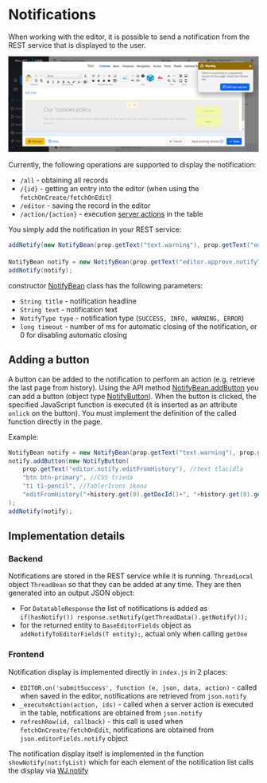 # Notifications

When working with the editor, it is possible to send a notification from the REST service that is displayed to the user.

![](notify.png)

Currently, the following operations are supported to display the notification:
- `/all` - obtaining all records
- `/{id}` - getting an entry into the editor (when using the `fetchOnCreate/fetchOnEdit`)
- `/editor` - saving the record in the editor
- `/action/{action}` - execution [server actions](../datatables/README.md#button-to-perform-a-server-action) in the table

You simply add the notification in your REST service:

```java
addNotify(new NotifyBean(prop.getText("text.warning"), prop.getText("editor.notify.checkHistory"), NotifyBean.NotifyType.WARNING, 15000));

NotifyBean notify = new NotifyBean(prop.getText("editor.approve.notifyTitle"), getProp().getText("editor.approveRequestGet")+": "+notifyText, NotifyBean.NotifyType.INFO, 60000);
addNotify(notify);
```

constructor [NotifyBean](../../../javadoc/sk/iway/iwcm/system/datatable/NotifyBean.html) class has the following parameters:
- `String title` - notification headline
- `String text` - notification text
- `NotifyType type` - notification type (`SUCCESS, INFO, WARNING, ERROR`)
- `long timeout` - number of ms for automatic closing of the notification, or 0 for disabling automatic closing

## Adding a button

A button can be added to the notification to perform an action (e.g. retrieve the last page from history). Using the API method [NotifyBean.addButton](../../../javadoc/sk/iway/iwcm/system/datatable/NotifyBean.html) you can add a button (object type [NotifyButton](../../../javadoc/sk/iway/iwcm/system/datatable/NotifyButton.html)). When the button is clicked, the specified JavaScript function is executed (it is inserted as an attribute `onlick` on the button). You must implement the definition of the called function directly in the page.

Example:

```java
NotifyBean notify = new NotifyBean(prop.getText("text.warning"), prop.getText("editor.notify.checkHistory"), NotifyBean.NotifyType.WARNING, 15000);
notify.addButton(new NotifyButton(
    prop.getText("editor.notify.editFromHistory"), //text tlacidla
    "btn btn-primary", //CSS trieda
    "ti ti-pencil", //TablerIcons ikona
    "editFromHistory("+history.get(0).getDocId()+", "+history.get(0).getHistoryId()+")") //onclick funkcia
);
addNotify(notify);
```

## Implementation details

### Backend

Notifications are stored in the REST service while it is running. `ThreadLocal` object `ThreadBean` so that they can be added at any time. They are then generated into an output JSON object:
- For `DatatableResponse` the list of notifications is added as `if(hasNotify()) response.setNotify(getThreadData().getNotify());`
- for the returned entity to `BaseEditorFields` object as `addNotifyToEditorFields(T entity);`, actual only when calling `getOne`

### Frontend

Notification display is implemented directly in `index.js` in 2 places:
- `EDITOR.on('submitSuccess', function (e, json, data, action)` - called when saved in the editor, notifications are retrieved from `json.notify`
- `_executeAction(action, ids)` - called when a server action is executed in the table, notifications are obtained from `json.notify`
- `refreshRow(id, callback)` - this call is used when `fetchOnCreate/fetchOnEdit`, notifications are obtained from `json.editorFields.notify` object

The notification display itself is implemented in the function `showNotify(notifyList)` which for each element of the notification list calls the display via [WJ.notify](../frameworks/webjetjs.md#notifications)
